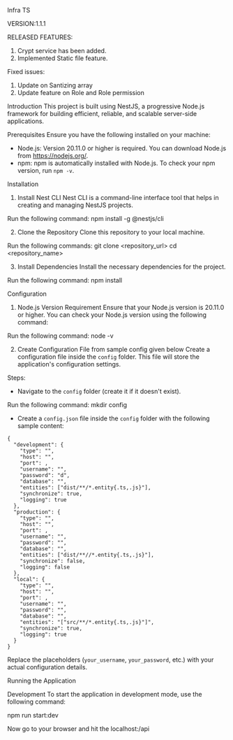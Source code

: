 Infra TS

VERSION:1.1.1

RELEASED FEATURES:

1. Crypt service has been added.
2. Implemented Static file feature.

Fixed issues:

1. Update on Santizing array
2. Update feature on Role and Role permission

Introduction
This project is built using NestJS, a progressive Node.js framework for building efficient, reliable, and scalable server-side applications.

Prerequisites
Ensure you have the following installed on your machine:

- Node.js: Version 20.11.0 or higher is required. You can download Node.js from https://nodejs.org/.
- npm: npm is automatically installed with Node.js. To check your npm version, run `npm -v`.

Installation

1. Install Nest CLI
   Nest CLI is a command-line interface tool that helps in creating and managing NestJS projects.

Run the following command:
npm install -g @nestjs/cli

2. Clone the Repository
   Clone this repository to your local machine.

Run the following commands:
git clone <repository_url>
cd <repository_name>

3. Install Dependencies
   Install the necessary dependencies for the project.

Run the following command:
npm install

Configuration

1. Node.js Version Requirement
   Ensure that your Node.js version is 20.11.0 or higher. You can check your Node.js version using the following command:

Run the following command:
node -v

2. Create Configuration File from sample config given below
   Create a configuration file inside the `config` folder. This file will store the application's configuration settings.

Steps:

- Navigate to the `config` folder (create it if it doesn't exist).

Run the following command:
mkdir config

- Create a `config.json` file inside the `config` folder with the following sample content:

```
{
  "development": {
    "type": "",
    "host": "",
    "port": ,
    "username": "",
    "password": "d",
    "database": "",
    "entities": ["dist/**/*.entity{.ts,.js}"],
    "synchronize": true,
    "logging": true
  },
  "production": {
    "type": "",
    "host": "",
    "port": ,
    "username": "",
    "password": "",
    "database": "",
    "entities": ["dist/**//*.entity{.ts,.js}"],
    "synchronize": false,
    "logging": false
  },
  "local": {
    "type": "",
    "host": "",
    "port": ,
    "username": "",
    "password": "",
    "database": "",
    "entities": "["src/**/*.entity{.ts,.js}"]",
    "synchronize": true,
    "logging": true
  }
}
```

Replace the placeholders (`your_username`, `your_password`, etc.) with your actual configuration details.

Running the Application

Development
To start the application in development mode, use the following command:

npm run start:dev

Now go to your browser and hit the localhost:<PORT>/api
